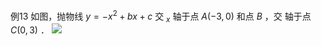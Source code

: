 例13 如图，抛物线 $y = - x ^ { 2 } + b x + c$ 交 $_ x$ 轴于点 $A \left( - 3 , 0 \right)$ 和点 $B$ ，交 轴于点 $\left. C \left( 0 , 3 \right) \right.$ ．
![](<../../qs_image_DB/第6.3讲_二次函数最值与面积最值(学生版)/a83c422a4deb0d3c11dec15563fd51f4b74dca4de3418b5a9f10adaf27556b13.jpg>)
